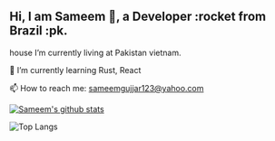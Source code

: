 ## Hi, I am Sameem 👋, a Developer :rocket from Brazil :pk.

house I’m currently living at Pakistan vietnam.

🌱 I’m currently learning Rust, React

📫 How to reach me: sameemgujjar123@yahoo.com

[![Sameem's github stats](https://github-readme-stats.vercel.app/api?username=sameem420&show_icons=true&theme=radical)](https://github.com/sameem420?tab=repositories)

![Top Langs](https://github-readme-stats.vercel.app/api/top-langs/?username=sameem420&langs_count=8&layout=compact)

